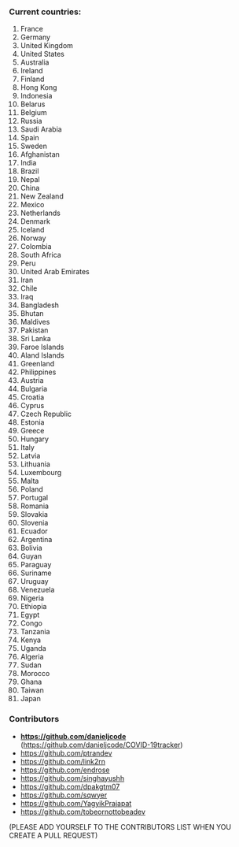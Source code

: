 ### Current countries:
1. France
2. Germany
3. United Kingdom
4. United States
5. Australia
6. Ireland
7. Finland
8. Hong Kong
9. Indonesia
10. Belarus
11. Belgium
12. Russia
13. Saudi Arabia
14. Spain
15. Sweden
16. Afghanistan
17. India
18. Brazil
19. Nepal
20. China
21. New Zealand
22. Mexico
23. Netherlands
24. Denmark
25. Iceland
26. Norway
27. Colombia
28. South Africa
29. Peru
30. United Arab Emirates
31. Iran
32. Chile
33. Iraq
34. Bangladesh
35. Bhutan
36. Maldives
37. Pakistan
38. Sri Lanka
39. Faroe Islands
40. Aland Islands
41. Greenland
42. Philippines
43. Austria
44. Bulgaria
45. Croatia
46. Cyprus
47. Czech Republic
48. Estonia
49. Greece
50. Hungary
51. Italy
52. Latvia
53. Lithuania
54. Luxembourg
55. Malta
56. Poland
57. Portugal
58. Romania
59. Slovakia
60. Slovenia
61. Ecuador
62. Argentina
63. Bolivia
64. Guyan
65. Paraguay
66. Suriname
67. Uruguay
68. Venezuela
69. Nigeria
70. Ethiopia
71. Egypt
72. Congo
73. Tanzania
74. Kenya
75. Uganda
76. Algeria
77. Sudan
78. Morocco
79. Ghana
80. Taiwan
81. Japan

### Contributors

- **https://github.com/danieljcode** (https://github.com/danieljcode/COVID-19tracker)
- https://github.com/ptrandev
- https://github.com/link2rn
- https://github.com/endrose
- https://github.com/singhayushh
- https://github.com/dpakgtm07
- https://github.com/sqwyer
- https://github.com/YagyikPrajapat
- https://github.com/tobeornottobeadev

(PLEASE ADD YOURSELF TO THE CONTRIBUTORS LIST WHEN YOU CREATE A PULL REQUEST)